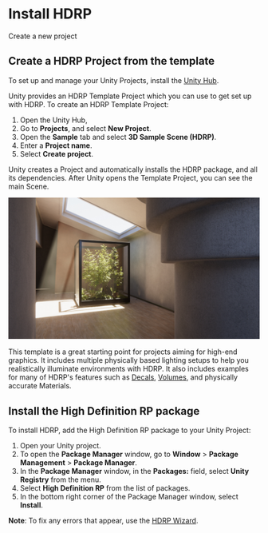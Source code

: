 # Install HDRP 

Create a new project



## Create a HDRP Project from the template

To set up and manage your Unity Projects, install the [Unity Hub](https://docs.unity3d.com/hub/manual/index.html).

Unity provides an HDRP Template Project which you can use to get set up with HDRP. To create an HDRP Template Project:

1. Open the Unity Hub,
2. Go to **Projects**, and select **New Project**.
3. Open the **Sample** tab and select **3D Sample Scene (HDRP)**.
4. Enter a **Project name**.
5. Select **Create project**.

Unity creates a Project and automatically installs the HDRP package, and all its dependencies. After Unity opens the Template Project, you can see the main Scene.

![](Images/GettingStarted1.png)

This template is a great starting point for projects aiming for high-end graphics. It includes multiple physically based lighting setups to help you realistically illuminate environments with HDRP. It also includes examples for many of HDRP's features such as [Decals](decals.md), [Volumes](understand-volumes.md), and physically accurate Materials.

## Install the High Definition RP package

To install HDRP, add the High Definition RP package to your Unity Project:

1. Open your Unity project.
2. To open the **Package Manager** window, go to **Window** > **Package Management** > **Package Manager**.
3. In the **Package Manager** window, in the **Packages:** field, select **Unity Registry** from the menu.
4. Select **High Definition RP** from the list of packages.
5. In the bottom right corner of the Package Manager window, select **Install**.

**Note**: To fix any errors that appear, use the [HDRP Wizard](Render-Pipeline-Wizard.md).

